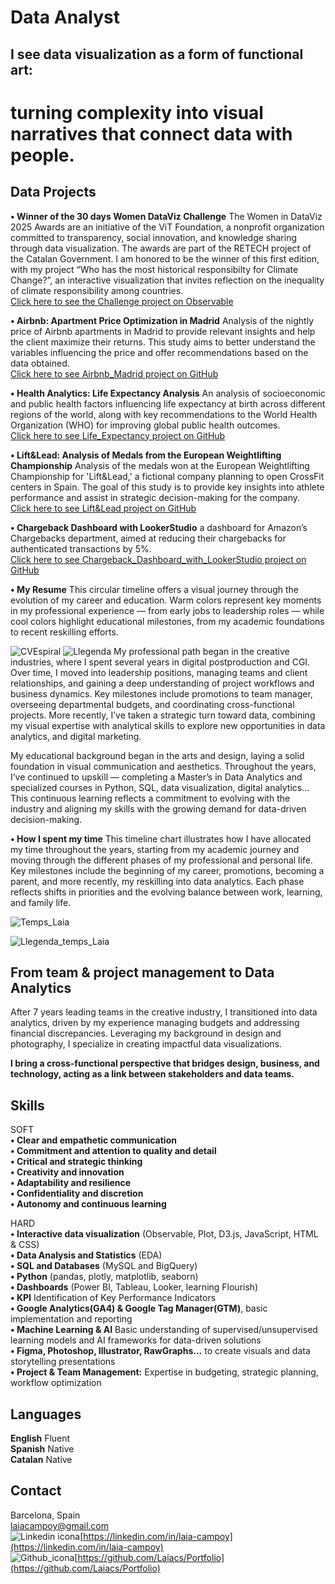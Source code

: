 # Data Analyst

## I see data visualization as a form of functional art:
# turning complexity into visual narratives that connect data with people.



## Data Projects
**• Winner of the 30 days Women DataViz Challenge** The Women in DataViz 2025 Awards are an initiative of the ViT Foundation, a nonprofit organization committed to transparency, social innovation, and knowledge sharing through data visualization. The awards are part of the RETECH project of the Catalan Government. I am honored to be the winner of this first edition, with my project “Who has the most historical responsibilty for Climate Change?”, an interactive visualization that invites reflection on the inequality of climate responsibility among countries.    
[Click here to see the Challenge project on Observable](https://github.com/Laiacs/Portfolio/tree/main/Airbnb_Madrid)  

**• Airbnb: Apartment Price Optimization in Madrid** Analysis of the nightly price of Airbnb apartments in Madrid to provide relevant insights and help the client maximize their returns. This study aims to better understand the variables influencing the price and offer recommendations based on the data obtained.    
[Click here to see Airbnb_Madrid project on GitHub](https://github.com/Laiacs/Portfolio/tree/main/Airbnb_Madrid)  

**• Health Analytics: Life Expectancy Analysis** An analysis of socioeconomic and public health factors influencing life expectancy at birth across different regions of the world, along with key recommendations to the World Health Organization (WHO) for improving global public health outcomes.  
[Click here to see Life_Expectancy project on GitHub](https://github.com/Laiacs/Portfolio/tree/main/Life_Expectancy)  

**• Lift&Lead: Analysis of Medals from the European Weightlifting Championship** Analysis of the medals won at the European Weightlifting Championship for 'Lift&Lead,' a fictional company planning to open CrossFit centers in Spain. The goal of this study is to provide key insights into athlete performance and assist in strategic decision-making for the company.  
[Click here to see Lift&Lead project on GitHub](https://github.com/Laiacs/Portfolio/tree/main/Lift_&_Lead)  

**• Chargeback Dashboard with LookerStudio** a dashboard for Amazon’s Chargebacks department, aimed at reducing their chargebacks for authenticated transactions by 5%.  
[Click here to see Chargeback_Dashboard_with_LookerStudio project on GitHub](https://github.com/Laiacs/Portfolio/tree/main/Chargeback_Dashboard_with_LookerStudio) 

**• My Resume** This circular timeline offers a visual journey through the evolution of my career and education. Warm colors represent key moments in my professional experience — from early jobs to leadership roles — while cool colors highlight educational milestones, from my academic foundations to recent reskilling efforts.

![CVEspiral](CV_Espiral_01.jpg)
![Llegenda](Llegenda_03.png)
My professional path began in the creative industries, where I spent several years in digital postproduction and CGI. Over time, I moved into leadership positions, managing teams and client relationships, and gaining a deep understanding of project workflows and business dynamics. Key milestones include promotions to team manager, overseeing departmental budgets, and coordinating cross-functional projects. More recently, I’ve taken a strategic turn toward data, combining my visual expertise with analytical skills to explore new opportunities in data analytics, and digital marketing.

My educational background began in the arts and design, laying a solid foundation in visual communication and aesthetics. Throughout the years, I’ve continued to upskill — completing a Master’s in Data Analytics and specialized courses in Python, SQL, data visualization, digital analytics... This continuous learning reflects a commitment to evolving with the industry and aligning my skills with the growing demand for data-driven decision-making.  

**• How I spent my time** This timeline chart illustrates how I have allocated my time throughout the years, starting from my academic journey and moving through the different phases of my professional and personal life. Key milestones include the beginning of my career, promotions, becoming a parent, and more recently, my reskilling into data analytics. Each phase reflects shifts in priorities and the evolving balance between work, learning, and family life.  

![Temps_Laia](temps_Laia_04.png)


![Llegenda_temps_Laia](llegenda_temps_Laia_03.png)

## From team & project management to Data Analytics
After 7 years leading teams in the creative industry, I transitioned into data analytics, driven by my experience managing budgets and addressing financial discrepancies. Leveraging my background in design and photography, I specialize in creating impactful data visualizations. 

**I bring a cross-functional perspective that bridges design, business, and technology, acting as a link between stakeholders and data teams.**

## Skills  
SOFT  
**• Clear and empathetic communication**  
**• Commitment and attention to quality and detail**  
**• Critical and strategic thinking**  
**• Creativity and innovation**  
**• Adaptability and resilience**  
**• Confidentiality and discretion**  
**• Autonomy and continuous learning**  

HARD  
**• Interactive data visualization** (Observable, Plot, D3.js, JavaScript, HTML & CSS)  
**• Data Analysis and Statistics** (EDA)  
**• SQL and Databases** (MySQL and BigQuery)  
**• Python** (pandas, plotly, matplotlib, seaborn)  
**• Dashboards** (Power BI, Tableau, Looker, learning Flourish)  
**• KPI** Identification of Key Performance Indicators  
**• Google Analytics(GA4) & Google Tag Manager(GTM)**, basic implementation and reporting  
**• Machine Learning & AI** Basic understanding of supervised/unsupervised learning models and AI frameworks for data-driven solutions  
**• Figma, Photoshop, Illustrator, RawGraphs...** to create visuals and data storytelling presentations  
**• Project & Team Management:** Expertise in budgeting, strategic planning, workflow optimization  

## Languages  

**English**
Fluent  
**Spanish**
Native  
**Catalan**
Native

## Contact  
Barcelona, Spain  
laiacampoy@gmail.com  
![Linkedin icona](Linkedin_20px.png)[https://linkedin.com/in/laia-campoy](https://linkedin.com/in/laia-campoy)  
![Github_icona](github_20px.png)[https://github.com/Laiacs/Portfolio](https://github.com/Laiacs/Portfolio)  

